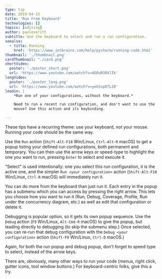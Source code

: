 ```yaml
---
type: tip
date: 2019-04-15
title: 'Run From Keyboard'
technologies: []
topics: [editing]
author: pauleveritt
subtitle: Use the keyboard to select and run a run configuration.
seealso:
  - title: Running
    href: 'https://www.jetbrains.com/help/pycharm/running-code.html'
thumbnail: './thumbnail.png'
cardThumbnail: "./card.png"
shortVideo:
  poster: './poster_short.png'
  url: 'https://www.youtube.com/watch?v=dGOuR1RXlIk'
longVideo:
  poster: './poster_long.png'
  url: 'https://www.youtube.com/watch?v=yeU1npO7L20'
leadin: |
    *Run one of your configurations, without the keyboard.*    

    Need to run a recent run configuration, and don't want to use the 
    mouse? Use this action and its keybinding.

---
```


These tips have a recurring theme: use your keyboard, not your mouse. Running 
your code should be the same way.

Use the `Run` action (`Shift-Alt-F10` Win/Linux, `Ctrl-Alt-R` macOS) to get 
a popup listing your defined run configurations, both permanent and temporary. 
You can then use the arrow keys or speed-type to highlight the one you want to 
run, pressing `Enter` to select and execute it.

"Select" is used intentionally: one you select this run configuration, it is 
the active one, and the simpler `Run <your configuration>` action 
(`Shift-Alt-F10` Win/Linux, `Ctrl-R` macOS) will immediately run it.

You can do more from the keyboard than just run it. Each entry in the popup has 
a submenu which you can access by pressing the right arrow. This lets you choose 
how you want to run it (Run, Debug, Coverage, Profile, Run under the concurrency 
diagram, etc.) as well as edit that configuration or delete it.

Debugging is popular option, so it gets its own popup sequence. Use the 
`Debug` action (`F9` Win/Linux, `Alt-Cmd-R` macOS) to give the popup, but leading 
directly to debugging (to skip the submenu step.) Once selected, you can re-run 
that debug configuration with the `Debug <your configuration>` action 
(`Shift-F9` Win/Linux, `Ctrl-D` macOS.)

Again, for both the run popup and debug popup, don't forget to speed type to 
select, instead of the arrow keys.

There are, obviously, many other ways to run your code (menus, right click, 
gutter icons, tool window buttons.) For keyboard-centric folks, give this a try.
